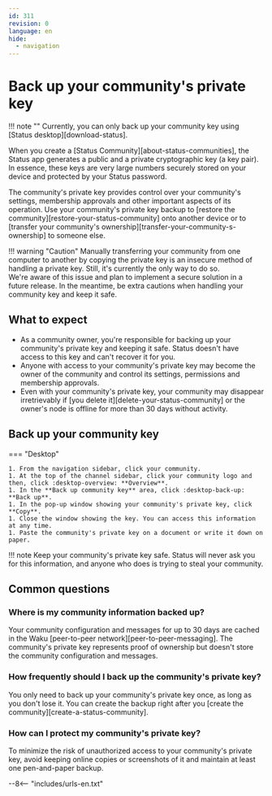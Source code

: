 ```yaml
---
id: 311
revision: 0
language: en
hide:
  - navigation
---
```


# Back up your community's private key

!!! note ""
    Currently, you can only back up your community key using [Status desktop][download-status].

When you create a [Status Community][about-status-communities], the Status app generates a public and a private cryptographic key (a key pair). In essence, these keys are very large numbers securely stored on your device and protected by your Status password.

The community's private key provides control over your community's settings, membership approvals and other important aspects of its operation. Use your community's private key backup to [restore the community][restore-your-status-community] onto another device or to [transfer your community's ownership][transfer-your-community-s-ownership] to someone else.

!!! warning "Caution"
    Manually transferring your community from one computer to another by copying the private key is an insecure method of handling a private key. Still, it's currently the only way to do so.</br>
    We're aware of this issue and plan to implement a secure solution in a future release. In the meantime, be extra cautions when handling your community key and keep it safe.

## What to expect

- As a community owner, you're responsible for backing up your community's private key and keeping it safe. Status doesn't have access to this key and can't recover it for you.
- Anyone with access to your community's private key may become the owner of the community and control its settings, permissions and membership approvals.
- Even with your community's private key, your community may disappear irretrievably if [you delete it][delete-your-status-community] or the owner's node is offline for more than 30 days without activity.

## Back up your community key

=== "Desktop"

    1. From the navigation sidebar, click your community.
    1. At the top of the channel sidebar, click your community logo and then, click :desktop-overview: **Overview**.
    1. In the **Back up community key** area, click :desktop-back-up: **Back up**.
    1. In the pop-up window showing your community's private key, click **Copy**.
    1. Close the window showing the key. You can access this information at any time.
    1. Paste the community's private key on a document or write it down on paper.

!!! note
    Keep your community's private key safe. Status will never ask you for this information, and anyone who does is trying to steal your community.

## Common questions

### Where is my community information backed up?

Your community configuration and messages for up to 30 days are cached in the Waku [peer-to-peer network][peer-to-peer-messaging]. The community's private key represents proof of ownership but doesn't store the community configuration and messages.

### How frequently should I back up the community's private key?
You only need to back up your community's private key once, as long as you don't lose it. You can create the backup right after you [create the community][create-a-status-community].

### How can I protect my community's private key?

To minimize the risk of unauthorized access to your community's private key, avoid keeping online copies or screenshots of it and maintain at least one pen-and-paper backup.

--8<-- "includes/urls-en.txt"
